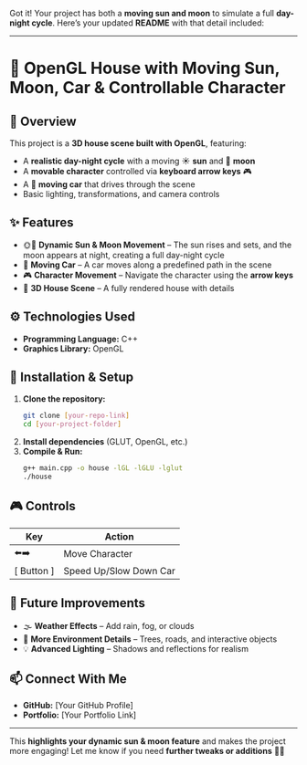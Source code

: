 Got it! Your project has both a **moving sun and moon** to simulate a full **day-night cycle**. Here’s your updated **README** with that detail included:  

---

# **🏡 OpenGL House with Moving Sun, Moon, Car & Controllable Character**  

## **🌟 Overview**  
This project is a **3D house scene built with OpenGL**, featuring:  
- A **realistic day-night cycle** with a moving ☀️ **sun** and 🌙 **moon**  
- A **movable character** controlled via **keyboard arrow keys** 🎮  
- A 🚗 **moving car** that drives through the scene  
- Basic lighting, transformations, and camera controls  

## **✨ Features**  
- 🌞🌙 **Dynamic Sun & Moon Movement** – The sun rises and sets, and the moon appears at night, creating a full day-night cycle  
- 🚗 **Moving Car** – A car moves along a predefined path in the scene  
- 🎮 **Character Movement** – Navigate the character using the **arrow keys**  
- 🏡 **3D House Scene** – A fully rendered house with details  

## **⚙️ Technologies Used**  
- **Programming Language:** C++  
- **Graphics Library:** OpenGL  

## **🚀 Installation & Setup**  
1. **Clone the repository:**  
   ```bash
   git clone [your-repo-link]  
   cd [your-project-folder]  
   ```  
2. **Install dependencies** (GLUT, OpenGL, etc.)  
3. **Compile & Run:**  
   ```bash
   g++ main.cpp -o house -lGL -lGLU -lglut  
   ./house  
   ```  

## **🎮 Controls**  
| Key | Action |  
|-----|--------|  
| ⬅️➡️ | Move Character |  
| [ Button ] | Speed Up/Slow Down Car |  

## **📌 Future Improvements**  
- 🌫 **Weather Effects** – Add rain, fog, or clouds  
- 🌳 **More Environment Details** – Trees, roads, and interactive objects  
- 💡 **Advanced Lighting** – Shadows and reflections for realism  

## **📫 Connect With Me**  
- **GitHub:** [Your GitHub Profile]  
- **Portfolio:** [Your Portfolio Link]  

---

This **highlights your dynamic sun & moon feature** and makes the project more engaging! Let me know if you need **further tweaks or additions** 🚀🔥
